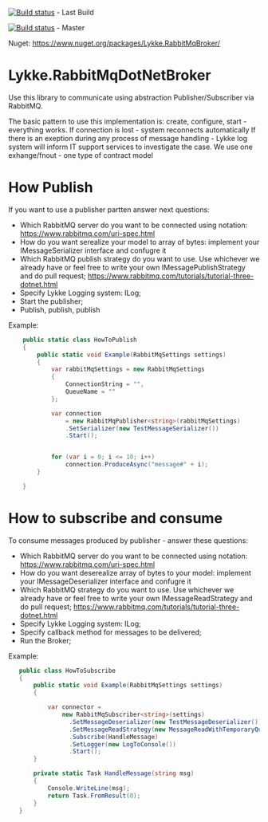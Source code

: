 [![Build status](https://ci.appveyor.com/api/projects/status/dco9jgns37uw87b1?svg=true)](https://ci.appveyor.com/project/lykke/lykke-rabbitmqdotnetbroker) - Last Build


[![Build status](https://ci.appveyor.com/api/projects/status/dco9jgns37uw87b1/branch/master?svg=true)](https://ci.appveyor.com/project/lykke/lykke-rabbitmqdotnetbroker/branch/master) - Master


Nuget: https://www.nuget.org/packages/Lykke.RabbitMqBroker/


# Lykke.RabbitMqDotNetBroker

Use this library to communicate using abstraction Publisher/Subscriber via RabbitMQ.

The basic pattern to use this implementation is: create, configure, start - everything works. 
If connection is lost - system reconnects automatically
If there is an exeption during any process of message handling - Lykke log system will inform IT support services to investigate the case.
We use one exhange/fnout - one type of contract model

# How Publish 

If you want to use a publisher partten answer next questions:
 - Which RabbitMQ server do you want to be connected using notation: https://www.rabbitmq.com/uri-spec.html 
 - How do you want serealize your model to array of bytes: implement your IMessageSerializer<TModel> interface and confugre it
 - Which RabbitMQ publish strategy do you want to use. Use whichever we already have or feel free to write your own IMessagePublishStrategy and do pull request; https://www.rabbitmq.com/tutorials/tutorial-three-dotnet.html
 - Specify Lykke Logging system: ILog;
 - Start the publisher;
 - Publish, publish, publish
 
 
 Example:
```csharp
    public static class HowToPublish
    {
        public static void Example(RabbitMqSettings settings)
        {
            var rabbitMqSettings = new RabbitMqSettings
            {
                ConnectionString = "",
                QueueName = ""
            };

            var connection
                = new RabbitMqPublisher<string>(rabbitMqSettings)
                .SetSerializer(new TestMessageSerializer())
                .Start();


            for (var i = 0; i <= 10; i++)
                connection.ProduceAsync("message#" + i);
        }

    }
```



# How to subscribe and consume

To consume messages produced by publisher - answer these questions:

 - Which RabbitMQ server do you want to be connected using notation: https://www.rabbitmq.com/uri-spec.html 
 - How do you want deserealize array of bytes to your model: implement your IMessageDeserializer<TModel> interface and confugre it
 - Which RabbitMQ strategy do you want to use. Use whichever we already have or feel free to write your own IMessageReadStrategy and do pull request; https://www.rabbitmq.com/tutorials/tutorial-three-dotnet.html
 - Specify Lykke Logging system: ILog;
 - Specify callback method for messages to be delivered;
 - Run the Broker;
 
 Example:
 ```csharp
    public class HowToSubscribe
    {
        public static void Example(RabbitMqSettings settings)
        {

            var connector =
                new RabbitMqSubscriber<string>(settings)
                  .SetMessageDeserializer(new TestMessageDeserializer())
                  .SetMessageReadStrategy(new MessageReadWithTemporaryQueueStrategy())
                  .Subscribe(HandleMessage)
                  .SetLogger(new LogToConsole())
                  .Start();
        }

        private static Task HandleMessage(string msg)
        {
            Console.WriteLine(msg);
            return Task.FromResult(0);
        }
    }
```
